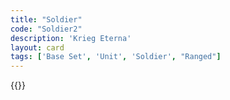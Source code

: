 ```yaml
---
title: "Soldier"
code: "Soldier2"
description: 'Krieg Eterna'
layout: card
tags: ['Base Set', 'Unit', 'Soldier', "Ranged"]
---
```

{{<card-detail-page title="Soldier2" artwork="Wachposten by Paul Louis Narcisse Grolleron (1901)" attr="Leo Tolstoy" book="War and Peace"/>}}